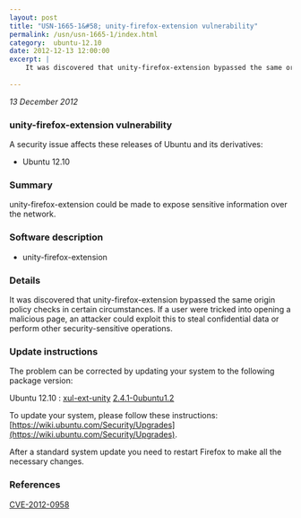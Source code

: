 ```yaml
---
layout: post
title: "USN-1665-1&#58; unity-firefox-extension vulnerability"
permalink: /usn/usn-1665-1/index.html
category:  ubuntu-12.10
date: 2012-12-13 12:00:00
excerpt: |
    It was discovered that unity-firefox-extension bypassed the same origin policy checks in certain circumstances. If a user were tricked into opening a malicious page, an attacker could exploit this to steal confidential data or perform other security-sensitive operations. 
    
--- 
```

 
 

*13 December 2012*

### unity-firefox-extension vulnerability

A security issue affects these releases of Ubuntu and its derivatives:

* Ubuntu 12.10

### Summary

unity-firefox-extension could be made to expose sensitive information over the network.

### Software description

* unity-firefox-extension 

### Details

It was discovered that unity-firefox-extension bypassed the same origin policy checks in certain circumstances. If a user were tricked into opening a malicious page, an attacker could exploit this to steal confidential data or perform other security-sensitive operations. 

### Update instructions

The problem can be corrected by updating your system to the following package version:

Ubuntu 12.10
 : [xul-ext-unity](https://launchpad.net/ubuntu/+source/unity-firefox-extension) <span> [2.4.1-0ubuntu1.2](https://launchpad.net/ubuntu/+source/unity-firefox-extension/2.4.1-0ubuntu1.2) </span> 

To update your system, please follow these instructions: [https://wiki.ubuntu.com/Security/Upgrades](https://wiki.ubuntu.com/Security/Upgrades).

After a standard system update you need to restart Firefox to make all the necessary changes. 

### References

 
 [CVE-2012-0958](http://people.ubuntu.com/~ubuntu-security/cve/CVE-2012-0958)
 

